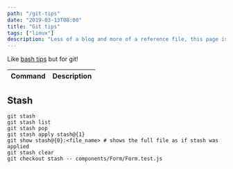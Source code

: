 ```yaml
---
path: "/git-tips"
date: "2019-03-13T08:00"
title: "Git tips"
tags: ["linux"]
description: "Less of a blog and more of a reference file, this page is a list of git commands that I don't want to forget!"
---
```


Like [bash tips](/bash-tips) but for git!

Command | Description
------- | :-----------|

## Stash

```
git stash
git stash list
git stash pop
git stash apply stash@{1}
git show stash@{0}:<file_name> # shows the full file as if stash was applied
git stash clear
git checkout stash -- components/Form/Form.test.js
```
